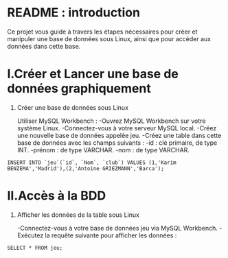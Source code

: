 # README : introduction
Ce projet vous guide à travers les étapes nécessaires pour créer et manipuler une base de données sous Linux, ainsi que pour accéder aux données dans cette base.

#  I.Créer et Lancer une base de données graphiquement
1. Créer une base de données sous Linux

    Utiliser MySQL Workbench :
        -Ouvrez MySQL Workbench sur votre système Linux.
        -Connectez-vous à votre serveur MySQL local.
        -Créez une nouvelle base de données appelée jeu.
        -Créez une table dans cette base de données avec les champs suivants :
        -id : clé primaire, de type INT.
        -prénom : de type VARCHAR.
        -nom : de type VARCHAR.

```
INSERT INTO `jeu`(`id`, `Nom`, `club`) VALUES (1,'Karim BENZEMA','Madrid'),(2,'Antoine GRIEZMANN','Barca');
```
#  II.Accès à la BDD
1. Afficher les données de la table sous Linux

      -Connectez-vous à votre base de données jeu via MySQL Workbench.
      -Exécutez la requête suivante pour afficher les données :


```
SELECT * FROM jeu;
```
